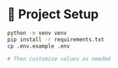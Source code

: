 # 🔧 Project Setup

```bash
python -m venv venv
pip install -r requirements.txt
cp .env.example .env

# Then customize values as needed
```
